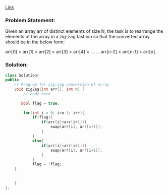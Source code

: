[Link](https://practice.geeksforgeeks.org/problems/convert-array-into-zig-zag-fashion1638/1)

### Problem Statement:   

Given an array arr of distinct elements of size N, the task is to rearrange the elements of the array in a zig-zag fashion so that the converted array should be in the below form: 

arr[0] < arr[1]  > arr[2] < arr[3] > arr[4] < . . . . arr[n-2] < arr[n-1] > arr[n].    

### Solution:  

```cpp
class Solution{
public:	
	// Program for zig-zag conversion of array
	void zigZag(int arr[], int n) {
	    // code here
	    
	   bool flag = true;
	    
	    for(int i = 0; i<n-1; i++){
	        if(flag){
	            if(arr[i]>arr[i+1]){
	                swap(arr[i], arr[i+1]);
	            }
	        }
	        else{
	            if(arr[i]<arr[i+1]){
	                swap(arr[i], arr[i+1]);
	            }
	        }
	        flag = !flag;
	}
	
	    
	}
};
```
